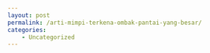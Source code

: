 ```yaml
---
layout: post
permalink: /arti-mimpi-terkena-ombak-pantai-yang-besar/
categories:
    - Uncategorized
---
```


